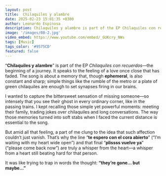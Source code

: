 ```yaml
---
layout: post
title:  Chilaquiles y alambre
date: 2025-02-23 15:01:35 +0300
author: Leonardo Espinosa
description: Chilaquiles y alambre is part of the EP Chilaquiles con recuerdos — the beginning of a journey. It speaks to the feeling of a love once close that has faded.
image: '/images/08-2.jpg'
video_embed: https://www.youtube.com/embed/_GUKcry_NWs
tags: [Music]
tags_color: '#9575CD'
featured: false
---
```


“**Chilaquiles y alambre**” is part of the EP *Chilaquiles con recuerdos*—the beginning of a journey. It speaks to the feeling of a love once close that has faded. The song is about a memory that, though **ephemeral**, is also constant and sharp; simple things like the rumble of the metro or a plate of green chilaquiles are enough to set synapses firing in our brains.

I wanted to capture the bittersweet sensation of missing someone—so intensely that you see their ghost in every ordinary corner, like in the passing trains. I kept recalling those simple yet powerful moments: meeting their family, trading jokes over chilaquiles and long conversations. The way those memories turned into soft stabs when I faced the current distance is essential to the song.

But amid all that feeling, a part of me clung to the idea that such affection couldn’t just vanish. That’s why the line “**te espero con el cora abierto**” (“I’m waiting with my heart wide open”) and that final “**plissss vuelve ya**” (“please come back now”) are truly a whisper from the heart—a whisper from a heart still beating hard for that person.

It was like trying to trap in words the thought: **“they’re gone… but maybe…”**
